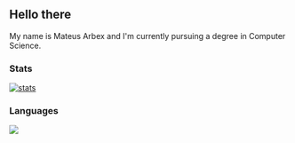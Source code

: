 ## Hello there 
My name is Mateus Arbex and I'm currently pursuing a degree in Computer Science.


### Stats
<a href="https://github.com/anuraghazra/github-readme-stats">
  <img align="center" alt="stats" src="https://github-readme-stats-nu-nine.vercel.app/api?username=mateusarbex&theme=synthwave&show_icons=true&hide=stars" />
</a>

### Languages

<a href="https://github.com/anuraghazra/github-readme-stats">
  <img align="center" src="https://github-readme-stats-nu-nine.vercel.app/api/top-langs/?username=mateusarbex&theme=synthwave&layout=compact&card_width=495" />
</a>

